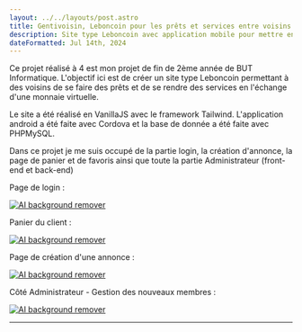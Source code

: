 ```yaml
---
layout: ../../layouts/post.astro
title: Gentivoisin, Leboncoin pour les prêts et services entre voisins
description: Site type Leboncoin avec application mobile pour mettre en relation des voisins
dateFormatted: Jul 14th, 2024
---
```


Ce projet réalisé à 4 est mon projet de fin de 2ème année de BUT Informatique. L'objectif ici est de créer un site type Leboncoin permettant à des voisins de se faire des prêts et de se rendre des services en l'échange d'une monnaie virtuelle. 

Le site a été réalisé en VanillaJS avec le framework Tailwind. L'application android a été faite avec Cordova et la base de donnée a été faite avec PHPMySQL.

Dans ce projet je me suis occupé de la partie login, la création d'annonce, la page de panier et de favoris ainsi que toute la partie Administrateur (front-end et back-end)


Page de login :

[![AI background remover](https://i.ibb.co/zXvCL88/gentivoisin4.png)](https://i.ibb.co/zXvCL88/gentivoisin4.png)

Panier du client :

[![AI background remover](https://i.ibb.co/PtGHCMq/gentivoisin2.png)](https://i.ibb.co/PtGHCMq/gentivoisin2.png)

Page de création d'une annonce :

[![AI background remover](https://i.ibb.co/DGzj28M/gentivoisin3.png)](https://i.ibb.co/DGzj28M/gentivoisin3.png)

Côté Administrateur - Gestion des nouveaux membres : 

[![AI background remover](https://i.ibb.co/L1dSS66/gentivoisin1.png)](https://i.ibb.co/L1dSS66/gentivoisin1.png)

* * *

